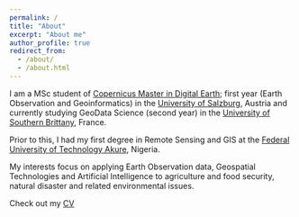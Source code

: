 ```yaml
---
permalink: /
title: "About"
excerpt: "About me"
author_profile: true
redirect_from: 
  - /about/
  - /about.html
---
```


I am a MSc student of [Copernicus Master in Digital Earth](https://www.master-cde.eu/); first year (Earth Observation and Geoinformatics) in the [University of Salzburg](https://www.plus.ac.at/?lang=en), Austria and currently studying GeoData Science (second year) in the [University of Southern Brittany](https://www.univ-ubs.fr/en/index.html), France.

Prior to this, I had my first degree in Remote Sensing and GIS at the [Federal University of Technology Akure](https://futa.edu.ng/), Nigeria.

My interests focus on applying Earth Observation data, Geospatial Technologies and Artificial Intelligence to agriculture and food security, natural disaster and related environmental issues.

Check out my [CV](https://github.com/adebowaledaniel/adebowaledaniel.github.io/raw/ed7e42389627ec09033667e069bb7e96eb51a092/AdebowaleDaniel-resume.pdf)

